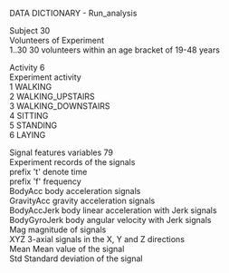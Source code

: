 DATA DICTIONARY - Run_analysis

Subject  30      
        Volunteers of Experiment<br />
        1..30 30 volunteers within an age bracket of 19-48 years<br />
               
Activity 6      
            Experiment activity<br />
                1 WALKING<br />
                2 WALKING_UPSTAIRS<br />
                3 WALKING_DOWNSTAIRS<br />
                4 SITTING<br />
                5 STANDING<br />
                6 LAYING<br />  
         
Signal features variables 79<br />
    Experiment records of the signals<br />
         prefix 't'   denote time<br />
         prefix 'f'   frequency<br />
         BodyAcc      body acceleration signals<br />
         GravityAcc   gravity acceleration signals<br />
         BodyAccJerk  body linear acceleration with Jerk signals<br />
         BodyGyroJerk body angular velocity with Jerk signals<br />
         Mag          magnitude of signals<br />
         XYZ          3-axial signals in the X, Y and Z directions<br />
         Mean         Mean value of the signal<br />
         Std          Standard deviation of the signal<br />

